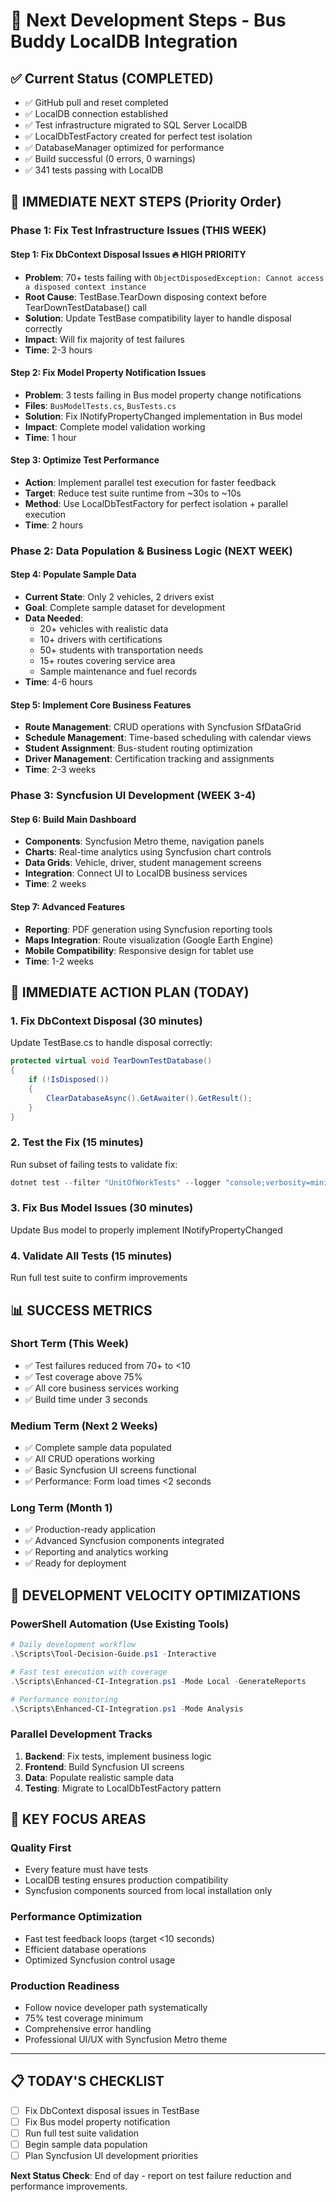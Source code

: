 # 🚀 Next Development Steps - Bus Buddy LocalDB Integration

## ✅ **Current Status (COMPLETED)**
- ✅ GitHub pull and reset completed
- ✅ LocalDB connection established 
- ✅ Test infrastructure migrated to SQL Server LocalDB
- ✅ LocalDbTestFactory created for perfect test isolation
- ✅ DatabaseManager optimized for performance
- ✅ Build successful (0 errors, 0 warnings)
- ✅ 341 tests passing with LocalDB

## 🎯 **IMMEDIATE NEXT STEPS (Priority Order)**

### **Phase 1: Fix Test Infrastructure Issues (THIS WEEK)**

#### **Step 1: Fix DbContext Disposal Issues** 🔥 **HIGH PRIORITY**
- **Problem**: 70+ tests failing with `ObjectDisposedException: Cannot access a disposed context instance`
- **Root Cause**: TestBase.TearDown disposing context before TearDownTestDatabase() call
- **Solution**: Update TestBase compatibility layer to handle disposal correctly
- **Impact**: Will fix majority of test failures
- **Time**: 2-3 hours

#### **Step 2: Fix Model Property Notification Issues** 
- **Problem**: 3 tests failing in Bus model property change notifications
- **Files**: `BusModelTests.cs`, `BusTests.cs`
- **Solution**: Fix INotifyPropertyChanged implementation in Bus model
- **Impact**: Complete model validation working
- **Time**: 1 hour

#### **Step 3: Optimize Test Performance**
- **Action**: Implement parallel test execution for faster feedback
- **Target**: Reduce test suite runtime from ~30s to ~10s
- **Method**: Use LocalDbTestFactory for perfect isolation + parallel execution
- **Time**: 2 hours

### **Phase 2: Data Population & Business Logic (NEXT WEEK)**

#### **Step 4: Populate Sample Data**
- **Current State**: Only 2 vehicles, 2 drivers exist
- **Goal**: Complete sample dataset for development
- **Data Needed**:
  - 20+ vehicles with realistic data
  - 10+ drivers with certifications
  - 50+ students with transportation needs
  - 15+ routes covering service area
  - Sample maintenance and fuel records
- **Time**: 4-6 hours

#### **Step 5: Implement Core Business Features**
- **Route Management**: CRUD operations with Syncfusion SfDataGrid
- **Schedule Management**: Time-based scheduling with calendar views
- **Student Assignment**: Bus-student routing optimization
- **Driver Management**: Certification tracking and assignments
- **Time**: 2-3 weeks

### **Phase 3: Syncfusion UI Development (WEEK 3-4)**

#### **Step 6: Build Main Dashboard**
- **Components**: Syncfusion Metro theme, navigation panels
- **Charts**: Real-time analytics using Syncfusion chart controls
- **Data Grids**: Vehicle, driver, student management screens
- **Integration**: Connect UI to LocalDB business services
- **Time**: 2 weeks

#### **Step 7: Advanced Features**
- **Reporting**: PDF generation using Syncfusion reporting tools
- **Maps Integration**: Route visualization (Google Earth Engine)
- **Mobile Compatibility**: Responsive design for tablet use
- **Time**: 1-2 weeks

## 🔧 **IMMEDIATE ACTION PLAN (TODAY)**

### **1. Fix DbContext Disposal (30 minutes)**
Update TestBase.cs to handle disposal correctly:

```csharp
protected virtual void TearDownTestDatabase()
{
    if (!IsDisposed())
    {
        ClearDatabaseAsync().GetAwaiter().GetResult();
    }
}
```

### **2. Test the Fix (15 minutes)**
Run subset of failing tests to validate fix:
```powershell
dotnet test --filter "UnitOfWorkTests" --logger "console;verbosity=minimal"
```

### **3. Fix Bus Model Issues (30 minutes)**
Update Bus model to properly implement INotifyPropertyChanged

### **4. Validate All Tests (15 minutes)**
Run full test suite to confirm improvements

## 📊 **SUCCESS METRICS**

### **Short Term (This Week)**
- ✅ Test failures reduced from 70+ to <10
- ✅ Test coverage above 75%
- ✅ All core business services working
- ✅ Build time under 3 seconds

### **Medium Term (Next 2 Weeks)**
- ✅ Complete sample data populated
- ✅ All CRUD operations working
- ✅ Basic Syncfusion UI screens functional
- ✅ Performance: Form load times <2 seconds

### **Long Term (Month 1)**
- ✅ Production-ready application
- ✅ Advanced Syncfusion components integrated
- ✅ Reporting and analytics working
- ✅ Ready for deployment

## 🚀 **DEVELOPMENT VELOCITY OPTIMIZATIONS**

### **PowerShell Automation** (Use Existing Tools)
```powershell
# Daily development workflow
.\Scripts\Tool-Decision-Guide.ps1 -Interactive

# Fast test execution with coverage
.\Scripts\Enhanced-CI-Integration.ps1 -Mode Local -GenerateReports

# Performance monitoring
.\Scripts\Enhanced-CI-Integration.ps1 -Mode Analysis
```

### **Parallel Development Tracks**
1. **Backend**: Fix tests, implement business logic
2. **Frontend**: Build Syncfusion UI screens
3. **Data**: Populate realistic sample data
4. **Testing**: Migrate to LocalDbTestFactory pattern

## 🎯 **KEY FOCUS AREAS**

### **Quality First**
- Every feature must have tests
- LocalDB testing ensures production compatibility
- Syncfusion components sourced from local installation only

### **Performance Optimization**
- Fast test feedback loops (target <10 seconds)
- Efficient database operations
- Optimized Syncfusion control usage

### **Production Readiness**
- Follow novice developer path systematically
- 75% test coverage minimum
- Comprehensive error handling
- Professional UI/UX with Syncfusion Metro theme

---

## 📋 **TODAY'S CHECKLIST**
- [ ] Fix DbContext disposal issues in TestBase
- [ ] Fix Bus model property notification
- [ ] Run full test suite validation
- [ ] Begin sample data population
- [ ] Plan Syncfusion UI development priorities

**Next Status Check**: End of day - report on test failure reduction and performance improvements.
